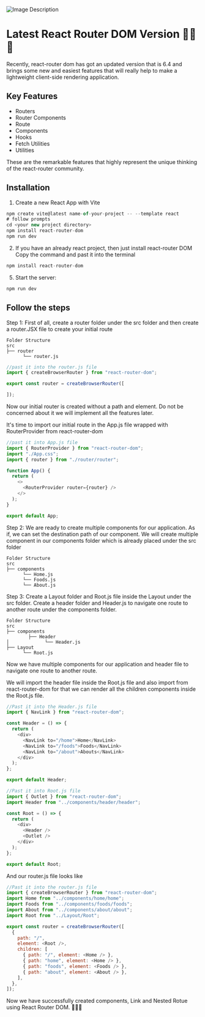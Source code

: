 
![Image Description](https://i.ibb.co/jvtTNxx/68747470733a2f2f692e6962622e636f2f33634b51707a6b2f312d75772d53417a6b6d612d4a4746662d302d476d762d5454.png)

# Latest React Router DOM Version 🚀🚀🚀
 
Recently, react-router dom has got an updated version that is 6.4 and brings some new and easiest features that will really help to make a lightweight client-side rendering application.



## Key Features
- Routers
- Router Components
- Route
- Components
- Hooks
- Fetch Utilities
- Utilities


These are the remarkable features that highly represent the unique thinking of the react-router community.


## Installation
1. Create a new React App with Vite
```javascript
npm create vite@latest name-of-your-project -- --template react
# follow prompts
cd <your new project directory>
npm install react-router-dom
npm run dev
```

2. If you have an already react project, then just install react-router DOM
Copy the command and past it into the terminal
```javascript
npm install react-router-dom
```
5. Start the server: 
```javascript
npm run dev
```
## Follow the steps

Step 1: First of all, create a router folder under the src folder and then create a router.JSX file to create your initial route

```
Folder Structure
src
├── router
      └── router.js
```
```javascript
//past it into the router.js file
import { createBrowserRouter } from "react-router-dom";

export const router = createBrowserRouter([

]);
```

Now our initial router is created without a path and element. Do not be concerned about it we will implement all the features later.


It's time to import our initial route in the App.js file wrapped with RouterProvider from react-router-dom

```javascript
//past it into App.js file
import { RouterProvider } from "react-router-dom";
import "./App.css";
import { router } from "./router/router";

function App() {
  return (
    <>
      <RouterProvider router={router} />
    </>
  );
}

export default App;
```

Step 2: We are ready to create multiple components for our application. As if, we can set the destination path of our component. We will create multiple component in our components folder which is already placed under the src folder

```
Folder Structure
src
├── components
      └── Home.js
      └── Foods.js
      └── About.js
```

Step 3: Create a Layout folder and Root.js file inside the Layout under the src folder. Create a header folder and Header.js to navigate one route to another route under the components folder.

```
Folder Structure
src
├── components
        ├── Header
│             └── Header.js
├── Layout
      └── Root.js
```

Now we have multiple components for our application and header file to navigate one route to another route. 

We will import the header file inside the Root.js file and also import <Outlet /> from react-router-dom for that we can render all the children components inside the Root.js file.

```javascript
//Past it into the Header.js file
import { NavLink } from "react-router-dom";

const Header = () => {
  return (
    <div>
      <NavLink to="/home">Home</NavLink>
      <NavLink to="/foods">Foods</NavLink>
      <NavLink to="/about">Abouts</NavLink>
    </div>
  );
};

export default Header;

```

```javascript
//Past it into Root.js file
import { Outlet } from "react-router-dom";
import Header from "../components/header/header";

const Root = () => {
  return (
    <div>
      <Header />
      <Outlet />
    </div>
  );
};

export default Root;
```
And our router.js file looks like

```javascript
//Past it into the router.js file
import { createBrowserRouter } from "react-router-dom";
import Home from "../components/home/home";
import Foods from "../components/foods/foods";
import About from "../components/about/about";
import Root from "../Layout/Root";

export const router = createBrowserRouter([
  {
    path: "/",
    element: <Root />,
    children: [
      { path: "/", element: <Home /> },
      { path: "home", element: <Home /> },
      { path: "foods", element: <Foods /> },
      { path: "about", element: <About /> },
    ],
  },
]);

```

Now we have successfully created components, Link and Nested Rotue using React Router DOM. 👏👏👏

